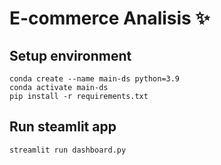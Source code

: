# E-commerce Analisis ✨

## Setup environment

```
conda create --name main-ds python=3.9
conda activate main-ds
pip install -r requirements.txt
```

## Run steamlit app

```
streamlit run dashboard.py
```
